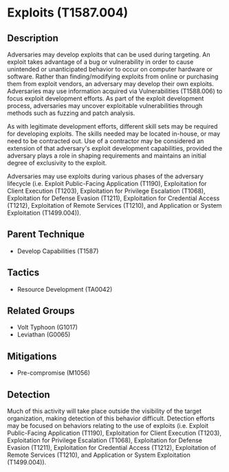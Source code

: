 # Exploits (T1587.004)

## Description
Adversaries may develop exploits that can be used during targeting. An exploit takes advantage of a bug or vulnerability in order to cause unintended or unanticipated behavior to occur on computer hardware or software. Rather than finding/modifying exploits from online or purchasing them from exploit vendors, an adversary may develop their own exploits. Adversaries may use information acquired via Vulnerabilities (T1588.006) to focus exploit development efforts. As part of the exploit development process, adversaries may uncover exploitable vulnerabilities through methods such as fuzzing and patch analysis.

As with legitimate development efforts, different skill sets may be required for developing exploits. The skills needed may be located in-house, or may need to be contracted out. Use of a contractor may be considered an extension of that adversary's exploit development capabilities, provided the adversary plays a role in shaping requirements and maintains an initial degree of exclusivity to the exploit.

Adversaries may use exploits during various phases of the adversary lifecycle (i.e. Exploit Public-Facing Application (T1190), Exploitation for Client Execution (T1203), Exploitation for Privilege Escalation (T1068), Exploitation for Defense Evasion (T1211), Exploitation for Credential Access (T1212), Exploitation of Remote Services (T1210), and Application or System Exploitation (T1499.004)).

## Parent Technique
- Develop Capabilities (T1587)

## Tactics
- Resource Development (TA0042)

## Related Groups
- Volt Typhoon (G1017)
- Leviathan (G0065)

## Mitigations
- Pre-compromise (M1056)

## Detection
Much of this activity will take place outside the visibility of the target organization, making detection of this behavior difficult. Detection efforts may be focused on behaviors relating to the use of exploits (i.e. Exploit Public-Facing Application (T1190), Exploitation for Client Execution (T1203), Exploitation for Privilege Escalation (T1068), Exploitation for Defense Evasion (T1211), Exploitation for Credential Access (T1212), Exploitation of Remote Services (T1210), and Application or System Exploitation (T1499.004)).

